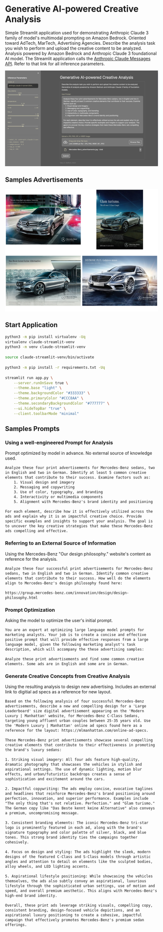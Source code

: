 # Generative AI-powered Creative Analysis

Simple Streamlit application used for demonstrating Anthropic Claude 3 family of model's multimodal prompting on Amazon Bedrock. Oriented toward AdTech, MarTech, Advertising Agencies. Describe the analysis task you wish to perform and upload the creative content to be analyzed. Analysis powered by Amazon Bedrock and Anthropic Claude 3 foundational AI model. The Streamlit application calls the [Anthropic Claude Messages API](https://docs.aws.amazon.com/bedrock/latest/userguide/model-parameters-anthropic-claude-messages.html). Refer to that link for all inference parameters.

![Screenshot](screengrab6.png)

## Samples Advertisements

![Mercedes-Benz Ads](Mercedes-Benz_advertisements.jpg)

## Start Application

```sh
python3 -m pip install virtualenv -Uq
virtualenv claude-streamlit-venv
python3 -m venv claude-streamlit-venv

source claude-streamlit-venv/bin/activate

python3 -m pip install -r requirements.txt -Uq

streamlit run app.py \
    --server.runOnSave true \
    --theme.base "light" \
    --theme.backgroundColor "#333333" \
    --theme.primaryColor "#CCC8AA" \
    --theme.secondaryBackgroundColor "#777777" \
    --ui.hideTopBar "true" \
    --client.toolbarMode "minimal"
```


## Samples Prompts

### Using a well-engineered Prompt for Analysis

Prompt optimized by model in advance. No external source of knowledge used.

```text
Analyze these four print advertisements for Mercedes-Benz sedans, two in English and two in German. Identify at least 5 common creative elements that contribute to their success. Examine factors such as:
    1. Visual design and imagery
    2. Messaging and copywriting
    3. Use of color, typography, and branding
    4. Interactivity or multimedia components
    5. Alignment with Mercedes-Benz's brand identity and positioning

For each element, describe how it is effectively utilized across the ads and explain why it is an impactful creative choice. Provide specific examples and insights to support your analysis. The goal is to uncover the key creative strategies that make these Mercedes-Benz ads compelling and effective.
```

### Referring to an External Source of Information

Using the Mercedes-Benz "Our design philosophy." website's content as reference for the analysis.

```text
Analyze these four successful print advertisements for Mercedes-Benz sedans, two in English and two in German. Identify common creative elements that contribute to their success. How well do the elements align to Mercedes-Benz's design philosophy found here:

https://group.mercedes-benz.com/innovation/design/design-philosophy.html
```

### Prompt Optimization

Asking the model to optimize the user's initial prompt.

```text
You are an expert at optimizing large language model prompts for marketing analysts. Your job is to create a concise and effective positive prompt that will provide effective responses from a large language model, given the following marketing analyst's task description, which will accompany the these advertising samples:

Analyze these print advertisements and find some common creative elements. Some ads are in English and some are in German.
```

### Generate Creative Concepts from Creative Analysis

Using the resulting analysis to design new advertising. Includes an external link to digitial ad specs as a reference for new layout.

```text
Based on the following analysis of four successful Mercedes-Benz advertisements, describe a new and compelling design for a 'Large Leaderboard' size digital advertisement appearing on the 'Modern Luxury | Manhattan' website, for Mercedes-Benz C-Class Sedans, targeting young affluent urban couples between 25-35 years old. Use the 'Modern Luxury | Manhattan' online ad specs found here as a reference for the layout: https://mlmanhattan.com/online-ad-specs.

These Mercedes-Benz print advertisements showcase several compelling creative elements that contribute to their effectiveness in promoting the brand's luxury sedans:

1. Striking visual imagery: All four ads feature high-quality, dramatic photography that showcases the vehicles in stylish and aspirational settings. The use of dynamic lighting, motion blur effects, and urban/futuristic backdrops creates a sense of sophistication and excitement around the cars.

2. Impactful copywriting: The ads employ concise, evocative taglines and headlines that reinforce Mercedes-Benz's brand positioning around perfection, innovation, and superior performance. Examples include "The only thing that's not relative. Perfection." and "Glam turismo." The German copy like "Das Beste kennt keine Alternative" also conveys a premium, uncompromising message.

3. Consistent branding elements: The iconic Mercedes-Benz tri-star logo is prominently featured in each ad, along with the brand's signature typography and color palette of silver, black, and blue tones. This strong brand identity ties the campaigns together cohesively.

4. Focus on design and styling: The ads highlight the sleek, modern designs of the featured C-Class and S-Class models through artistic angles and attention to detail on elements like the sculpted bodies, alloy wheels, and LED lighting accents.

5. Aspirational lifestyle positioning: While showcasing the vehicles themselves, the ads also subtly convey an aspirational, luxurious lifestyle through the sophisticated urban settings, use of motion and speed, and overall premium aesthetic. This aligns with Mercedes-Benz's high-end brand identity.

Overall, these print ads leverage striking visuals, compelling copy, consistent branding, design-focused vehicle depictions, and an aspirational luxury positioning to create a cohesive, impactful campaign that effectively promotes Mercedes-Benz's premium sedan offerings.
```
